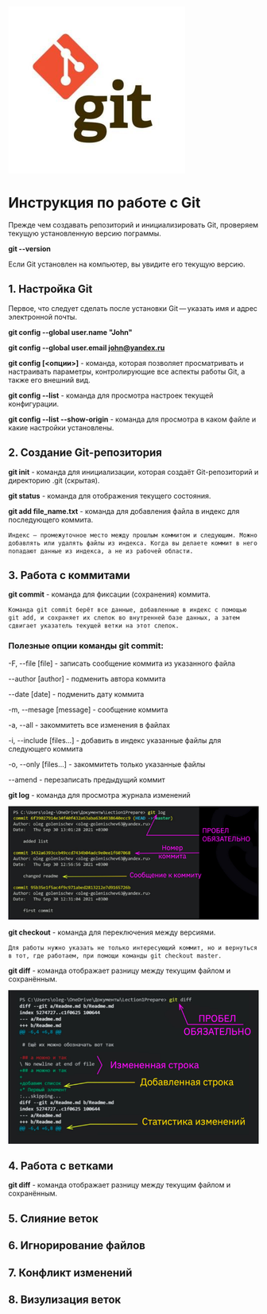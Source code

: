 ![image](/images/git_image.png)

# Инструкция по работе с Git

Прежде чем создавать репозиторий и инициализировать Git, проверяем текущую установленную версию пограммы.

**git --version**

Если Git установлен на компьютер, вы увидите его текущую версию.

## 1. Настройка Git

Первое, что следует сделать после установки Git — указать имя и адрес электронной почты.

**git config --global user.name "John"**

**git config --global user.email john@yandex.ru**

**git config [<опции>]** - команда, которая позволяет просматривать и настраивать параметры, контролирующие все аспекты работы Git, а также его внешний вид.

**git config --list** - команда для просмотра настроек текущей конфигурации.

**git config --list --show-origin** - команда для просмотра в каком файле и какие настройки установлены.

## 2. Создание Git-репозитория

**git init** - команда для инициализации, которая создаёт Git-репозиторий и директорию .git (скрытая).

**git status** - команда для отображения текущего состояния.

**git add file_name.txt** - команда для добавления файла в индекс для последующего коммита.

    Индекс — промежуточное место между прошлым коммитом и следующим. Можно добавлять или удалять файлы из индекса. Когда вы делаете коммит в него попадают данные из индекса, а не из рабочей области.

## 3. Работа с коммитами

**git commit** - команда для фиксации (сохранения) коммита.

    Команда git commit берёт все данные, добавленные в индекс с помощью git add, и сохраняет их слепок во внутренней базе данных, а затем сдвигает указатель текущей ветки на этот слепок.

### Полезные опции команды git commit:

-F, --file [file] - записать сообщение коммита из указанного файла

--author [author] - подменить автора коммита

--date [date] - подменить дату коммита

-m, --mesage [message] - сообщение коммита

-a, --all - закоммитеть все изменения в файлах

-i, --include [files...] - добавить в индекс указанные файлы для следующего коммита

-o, --only [files...] - закоммитеть только указанные файлы

--amend - перезаписать предыдущий коммит

**git log** - команда для просмотра журнала изменений

![image](/images/git_log.png)

**git checkout** - команда для переключения между версиями.

    Для работы нужно указать не только интересующий коммит, но и вернуться в тот, где работаем, при помощи команды git checkout master.

**git diff** - команда отображает разницу между текущим файлом и сохранённым.

![image](/images/git_diff.png)

## 4. Работа с ветками

**git diff** - команда отображает разницу между текущим файлом и сохранённым.

## 5. Слияние веток

## 6. Игнорирование файлов

## 7. Конфликт изменений

## 8. Визулизация веток